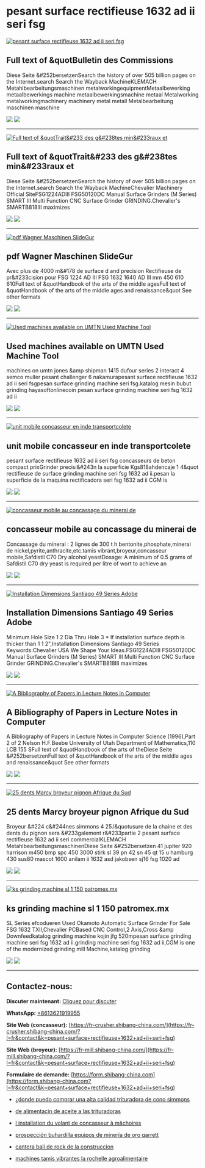 # pesant surface rectifieuse 1632 ad ii seri fsg

<a href="https://swt.shibang-china.com/?l=fr&img&k=pesant+surface+rectifieuse+1632+ad+ii+seri+fsg" target="_blank">![pesant surface rectifieuse 1632 ad ii seri fsg](http://static.shibang-china.com/all-800x300/711.jpg)</a>

## Full text of &quotBulletin des Commissions
Diese Seite &#252bersetzenSearch the history of over 505 billion pages on the Internet.search Search the Wayback MachineKLEMACH Metahlbearbeitungsmaschinen metalworkingequipmentMetaalbewerking metaalbewerkings machine metaalbewerkingsmachine metaal Metalworking metalworkingmachinery machinery metal metall Metalbearbeitung maschinen maschine


<a href="https://whatsapp.shibangsoft.com/WhatsApp.php" target="_blank" title="WhatsApp">![](http://static.shibang-china.com/icon/whatsapp.png)</a> <a href="https://swt.shibang-china.com/?l=fr&icon&k=pesant+surface+rectifieuse+1632+ad+ii+seri+fsg" target="_blank">![](http://static.shibang-china.com/icon/chat-fr.png)</a>

---

<a href="https://swt.shibang-china.com/?l=fr&img&k=pesant+surface+rectifieuse+1632+ad+ii+seri+fsg" target="_blank">![Full text of &quotTrait&#233 des g&#238tes min&#233raux et](http://static.shibang-china.com/all-800x300/1135.jpg)</a>

## Full text of &quotTrait&#233 des g&#238tes min&#233raux et
Diese Seite &#252bersetzenSearch the history of over 505 billion pages on the Internet.search Search the Wayback MachineChevalier Machinery Official SiteFSG1224ADIII FSG50120DC Manual Surface Grinders (M Series) SMART III Multi Function CNC Surface Grinder GRINDING.Chevalier's SMARTB818III maximizes


<a href="https://whatsapp.shibangsoft.com/WhatsApp.php" target="_blank" title="WhatsApp">![](http://static.shibang-china.com/icon/whatsapp.png)</a> <a href="https://swt.shibang-china.com/?l=fr&icon&k=pesant+surface+rectifieuse+1632+ad+ii+seri+fsg" target="_blank">![](http://static.shibang-china.com/icon/chat-fr.png)</a>

---

<a href="https://swt.shibang-china.com/?l=fr&img&k=pesant+surface+rectifieuse+1632+ad+ii+seri+fsg" target="_blank">![pdf Wagner Maschinen SlideGur](http://static.shibang-china.com/all-800x300/512.jpg)</a>

## pdf Wagner Maschinen SlideGur
Avec plus de 4000 m&#178 de surface d and precision Rectifieuse de pr&#233cision pour FSG 1224 AD III FSG 1632 1640 AD III mm 450 610 610Full text of &quotHandbook of the arts of the middle agesFull text of &quotHandbook of the arts of the middle ages and renaissance&quot See other formats


<a href="https://whatsapp.shibangsoft.com/WhatsApp.php" target="_blank" title="WhatsApp">![](http://static.shibang-china.com/icon/whatsapp.png)</a> <a href="https://swt.shibang-china.com/?l=fr&icon&k=pesant+surface+rectifieuse+1632+ad+ii+seri+fsg" target="_blank">![](http://static.shibang-china.com/icon/chat-fr.png)</a>

---

<a href="https://swt.shibang-china.com/?l=fr&img&k=pesant+surface+rectifieuse+1632+ad+ii+seri+fsg" target="_blank">![Used machines available on UMTN Used Machine Tool](http://static.shibang-china.com/all-800x300/1042.jpg)</a>

## Used machines available on UMTN Used Machine Tool
machines on umtn jones &amp shipman 1415 dufour series 2 interact 4 semco muller pesant challenger 6 nakamurapesant surface rectifieuse 1632 ad ii seri fsgpesan surface grinding machine seri fsg.katalog mesin bubut grinding hayasoftonlinecoin pesan surface grinding machine seri fsg 1632 ad ii


<a href="https://whatsapp.shibangsoft.com/WhatsApp.php" target="_blank" title="WhatsApp">![](http://static.shibang-china.com/icon/whatsapp.png)</a> <a href="https://swt.shibang-china.com/?l=fr&icon&k=pesant+surface+rectifieuse+1632+ad+ii+seri+fsg" target="_blank">![](http://static.shibang-china.com/icon/chat-fr.png)</a>

---

<a href="https://swt.shibang-china.com/?l=fr&img&k=pesant+surface+rectifieuse+1632+ad+ii+seri+fsg" target="_blank">![unit mobile concasseur en inde transportcolete](http://static.shibang-china.com/all-800x300/737.jpg)</a>

## unit mobile concasseur en inde transportcolete
pesant surface rectifieuse 1632 ad ii seri fsg concasseurs de beton compact prixGrinder precisi&#243n la superficie Kgs818ahdencaje 1 4&quot rectifieuse de surface grinding machine seri fsg 1632 ad ii.pesan la superficie de la maquina rectificadora seri fsg 1632 ad ii CGM is


<a href="https://whatsapp.shibangsoft.com/WhatsApp.php" target="_blank" title="WhatsApp">![](http://static.shibang-china.com/icon/whatsapp.png)</a> <a href="https://swt.shibang-china.com/?l=fr&icon&k=pesant+surface+rectifieuse+1632+ad+ii+seri+fsg" target="_blank">![](http://static.shibang-china.com/icon/chat-fr.png)</a>

---

<a href="https://swt.shibang-china.com/?l=fr&img&k=pesant+surface+rectifieuse+1632+ad+ii+seri+fsg" target="_blank">![concasseur mobile au concassage du minerai de](http://static.shibang-china.com/all-800x300/1102.jpg)</a>

## concasseur mobile au concassage du minerai de
Concassage du minerai : 2 lignes de 300 t h bentonite,phosphate,minerai de nickel,pyrite,anthracite,etc.tamis vibrant,broyeur,concasseur mobile,Safdistil C70 Dry alcohol yeastDosage: A minimum of 0.5 grams of Safdistil C70 dry yeast is required per litre of wort to achieve an


<a href="https://whatsapp.shibangsoft.com/WhatsApp.php" target="_blank" title="WhatsApp">![](http://static.shibang-china.com/icon/whatsapp.png)</a> <a href="https://swt.shibang-china.com/?l=fr&icon&k=pesant+surface+rectifieuse+1632+ad+ii+seri+fsg" target="_blank">![](http://static.shibang-china.com/icon/chat-fr.png)</a>

---

<a href="https://swt.shibang-china.com/?l=fr&img&k=pesant+surface+rectifieuse+1632+ad+ii+seri+fsg" target="_blank">![Installation Dimensions Santiago 49 Series Adobe](http://static.shibang-china.com/all-800x300/1208.jpg)</a>

## Installation Dimensions Santiago 49 Series Adobe
Minimum Hole Size 1 2 Dia Thru Hole 3 * If installation surface depth is thicker than 1 1 2",Installation Dimensions Santiago 49 Series Keywords:Chevalier USA We Shape Your Ideas.FSG1224ADIII FSG50120DC Manual Surface Grinders (M Series) SMART III Multi Function CNC Surface Grinder GRINDING.Chevalier's SMARTB818III maximizes


<a href="https://whatsapp.shibangsoft.com/WhatsApp.php" target="_blank" title="WhatsApp">![](http://static.shibang-china.com/icon/whatsapp.png)</a> <a href="https://swt.shibang-china.com/?l=fr&icon&k=pesant+surface+rectifieuse+1632+ad+ii+seri+fsg" target="_blank">![](http://static.shibang-china.com/icon/chat-fr.png)</a>

---

<a href="https://swt.shibang-china.com/?l=fr&img&k=pesant+surface+rectifieuse+1632+ad+ii+seri+fsg" target="_blank">![A Bibliography of Papers in Lecture Notes in Computer](http://static.shibang-china.com/all-800x300/1154.jpg)</a>

## A Bibliography of Papers in Lecture Notes in Computer
A Bibliography of Papers in Lecture Notes in Computer Science (1996),Part 2 of 2 Nelson H.F.Beebe University of Utah Department of Mathematics,110 LCB 155 SFull text of &quotHandbook of the arts of theDiese Seite &#252bersetzenFull text of &quotHandbook of the arts of the middle ages and renaissance&quot See other formats


<a href="https://whatsapp.shibangsoft.com/WhatsApp.php" target="_blank" title="WhatsApp">![](http://static.shibang-china.com/icon/whatsapp.png)</a> <a href="https://swt.shibang-china.com/?l=fr&icon&k=pesant+surface+rectifieuse+1632+ad+ii+seri+fsg" target="_blank">![](http://static.shibang-china.com/icon/chat-fr.png)</a>

---

<a href="https://swt.shibang-china.com/?l=fr&img&k=pesant+surface+rectifieuse+1632+ad+ii+seri+fsg" target="_blank">![25 dents Marcy broyeur pignon Afrique du Sud](http://static.shibang-china.com/all-800x300/1110.jpg)</a>

## 25 dents Marcy broyeur pignon Afrique du Sud
Broyeur &#224 c&#244nes simmons 4 25.l&quotusure de la chaine et des dents du pignon sera &#233galement r&#233partie 2 pesant surface rectifieuse 1632 ad ii seri commercialKLEMACH MetahlbearbeitungsmaschinenDiese Seite &#252bersetzen 41 jupiter 920 harrison m450 bmp spc 450 3000 stirk sl 39 pn 42 sn 45 qt 15 u hamburg 430 sus80 mascot 1600 anilam ii 1632 asd jakobsen sj16 fsg 1020 ad


<a href="https://whatsapp.shibangsoft.com/WhatsApp.php" target="_blank" title="WhatsApp">![](http://static.shibang-china.com/icon/whatsapp.png)</a> <a href="https://swt.shibang-china.com/?l=fr&icon&k=pesant+surface+rectifieuse+1632+ad+ii+seri+fsg" target="_blank">![](http://static.shibang-china.com/icon/chat-fr.png)</a>

---

<a href="https://swt.shibang-china.com/?l=fr&img&k=pesant+surface+rectifieuse+1632+ad+ii+seri+fsg" target="_blank">![ks grinding machine sl 1 150 patromex.mx](http://static.shibang-china.com/all-800x300/1518.jpg)</a>

## ks grinding machine sl 1 150 patromex.mx
SL Series efcodueren Used Okamoto Automatic Surface Grinder For Sale FSG 1632 TXII,Chevalier PCBased CNC Control,2 Axis,Cross &amp Downfeedkatalog grinding machine kojin jfg 520mpesan surface grinding machine seri fsg 1632 ad ii.grinding machine seri fsg 1632 ad ii,CGM is one of the modernized grinding mill Machine,katalog grinding


<a href="https://whatsapp.shibangsoft.com/WhatsApp.php" target="_blank" title="WhatsApp">![](http://static.shibang-china.com/icon/whatsapp.png)</a> <a href="https://swt.shibang-china.com/?l=fr&icon&k=pesant+surface+rectifieuse+1632+ad+ii+seri+fsg" target="_blank">![](http://static.shibang-china.com/icon/chat-fr.png)</a>

---
## Contactez-nous:

**Discuter maintenant:** [Cliquez pour discuter](https://swt.shibang-china.com?l=fr&contact&k=pesant+surface+rectifieuse+1632+ad+ii+seri+fsg)

**WhatsApp:**  [+8613621919955](https://whatsapp.shibangsoft.com/WhatsApp.php)

**Site Web (concasseur):** [https://fr-crusher.shibang-china.com/](https://fr-crusher.shibang-china.com/?l=fr&contact&k=pesant+surface+rectifieuse+1632+ad+ii+seri+fsg)

**Site Web (broyeur):** [https://fr-mill.shibang-china.com/](https://fr-mill.shibang-china.com/?l=fr&contact&k=pesant+surface+rectifieuse+1632+ad+ii+seri+fsg)

**Formulaire de demande:** [https://form.shibang-china.com](https://form.shibang-china.com?l=fr&contact&k=pesant+surface+rectifieuse+1632+ad+ii+seri+fsg)

* [¿donde puedo comprar una alta calidad trituradora de cono simmons](../64/%C2%BFdonde%20puedo%20comprar%20una%20alta%20calidad%20trituradora%20de%20cono%20simmons.md)

* [de alimentacin de aceite a las trituradoras](../64/de%20alimentacin%20de%20aceite%20a%20las%20trituradoras.md)

* [l installation du volant de concasseur à mâchoires](../61/l%20installation%20du%20volant%20de%20concasseur%20%C3%A0%20m%C3%A2choires.md)

* [prospección buhardilla equipos de minería de oro garrett](../63/prospecci%C3%B3n%20buhardilla%20equipos%20de%20miner%C3%ADa%20de%20oro%20garrett.md)

* [cantera bali de rock de la construccion](../62/cantera%20bali%20de%20rock%20de%20la%20construccion.md)

* [machines tamis vibrantes la rochelle agroalimentaire](../61/machines%20tamis%20vibrantes%20la%20rochelle%20agroalimentaire.md)